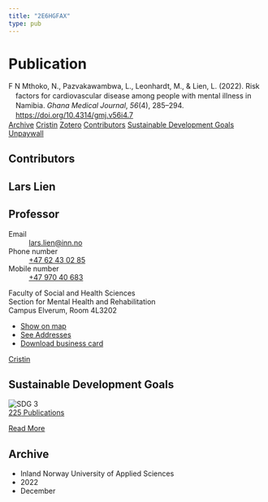 ```yaml
---
title: "2E6HGFAX"
type: pub
---
```

<h1>Publication</h1>
<article id="csl-bib-container-2E6HGFAX" class="csl-bib-container">
  <div class="csl-bib-body" style="line-height: 1.35; padding-left: 1em; text-indent:-1em;">
  <div class="csl-entry">F N Mthoko, N., Pazvakawambwa, L., Leonhardt, M., &amp; Lien, L. (2022). Risk factors for cardiovascular disease among people with mental illness in Namibia. <i>Ghana Medical Journal</i>, <i>56</i>(4), 285&#x2013;294. <a href="https://doi.org/10.4314/gmj.v56i4.7">https://doi.org/10.4314/gmj.v56i4.7</a></div>
</div>
  <div class="csl-bib-buttons">
    <a href="#taxonomy-article-2E6HGFAX" class="csl-bib-button">Archive</a>
    <a href alt="Cristin URL" class="csl-bib-button">Cristin</a>
    <a href alt="Zotero URL" class="csl-bib-button">Zotero</a>
    <a href="#contributors-article-2E6HGFAX" class="csl-bib-button">Contributors</a>
    <a href="#sdg-article-2E6HGFAX" class="csl-bib-button">Sustainable Development Goals</a>
    <a href="https://www.ajol.info/index.php/gmj/article/download/237621/224540" class="csl-bib-button">Unpaywall</a>
  </div>
  <div id="csl-bib-meta-container-2E6HGFAX"></div>
</article>
<div id="csl-bib-meta-2E6HGFAX" class="csl-bib-meta">
  <article id="contributors-article-2E6HGFAX" class="contributors-article">
    <h1>Contributors</h1>
    <div class="personas">
<div class="vrtx-hinn-person-card">
<div class="photo">
<i class="lar la-user-circle missing-person"></i>
</div>
<div class="info">
<hgroup><h1>Lars Lien</h1>
<h2>Professor</h2>
</hgroup><dl>
<dt>Email</dt>
<dd>
<a href="mailto:lars.lien@inn.no">lars.lien@inn.no</a>
</dd>
<dt>Phone number</dt>
<dd><a href="tel:+4762430285">
+47 62 43 02 85
</a></dd>
<dt>Mobile number</dt>
<dd><a href="tel:+4797040683">
+47 970 40 683
</a></dd>
</dl>
<p>
Faculty of Social and Health Sciences<br>
Section for Mental Health and Rehabilitation<br>
Campus Elverum,
Room 4L3202
</p>
<ul class="vrtx-hinn-links">
<li><a href="https://www.google.com/maps?q=60.88177,11.53669">Show on map</a></li>
<li><a href="https://www.inn.no/english/find-an-employee/lars-lien.html#vrtx-hinn-addresses">See Addresses</a></li>
<li><a href="https://www.inn.no/english/find-an-employee/lars-lien.html?vrtx=vcf">Download business card</a></li>
</ul>
</div>
</div>
<a href="https://app.cristin.no/persons/show.jsf?id=14287" alt="Cristin URL" class="personas-cristin">Cristin</a>
</div>
  </article>
  <article id="sdg-article-2E6HGFAX" class="sdg-article">
    <h1>Sustainable Development Goals</h1>
    <div class="sdg-container"><div id="sdg3" class="sdg">
<img src="{{< params subfolder >}}images/sdg/sdg03_en.png" class="image" alt="SDG 3">
<div class="sdg-overlay">
<a href="{{< params subfolder >}}en/archive/?sdg=3#archive" class="sdg-publication-count"><span>225</span> Publications</a>
<p><a href="https://sdgs.un.org/goals/goal3" class="sdg-read-more">Read More</a></p>
</div>
</div></div>
  </article>
  <article id="taxonomy-article-2E6HGFAX" class="taxonomy-article">
    <h1>Archive</h1>
    <ul>
      <li>Inland Norway University of Applied Sciences</li>
      <li>2022</li>
      <li>December</li>
    </ul>
  </article>
</div>
